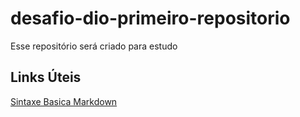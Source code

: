 # desafio-dio-primeiro-repositorio
Esse repositório será criado para estudo 
## Links Úteis
[Sintaxe Basica Markdown](https://www.markdownguide.org/basic-syntax/)

